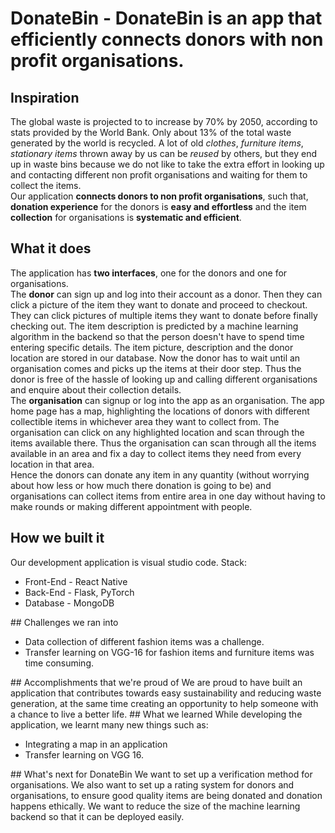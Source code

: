 # DonateBin - DonateBin is an app that efficiently connects donors with non profit organisations.

## Inspiration
The global waste is projected to to increase by 70% by 2050, according to stats provided by the World Bank. Only about 13% of the total waste generated by the world is recycled. A lot of old _clothes_, _furniture items_, _stationary items_ thrown away by us can be _reused_ by others, but they end up in waste bins because we do not like to take the extra effort in looking up and contacting different non profit organisations and waiting for them to collect the items. <br>
Our application **connects donors to non profit organisations**, such that, **donation experience** for the donors is **easy and effortless** and the item **collection** for organisations is **systematic and efficient**.<br>
## What it does
The application has **two interfaces**, one for the donors and one for organisations. <br>The **donor** can sign up and log into their account as a donor. Then they can click a picture of the item they want to donate and proceed to checkout. They can click pictures of multiple items they want to donate before finally checking out. The item description is predicted by a machine learning algorithm in the backend so that the person doesn't have to spend time entering specific details. The item picture, description and the donor location are stored in our database. Now the donor has to wait until an organisation comes and picks up the items at their door step. Thus the donor is free of the hassle of looking up and calling different organisations and enquire about their collection details.<br> The **organisation** can signup or log into the app as an organisation. The app home page has a map, highlighting the locations of donors with different collectible items in whichever area they want to collect from. The organisation can click on any highlighted location and scan through the items available there. Thus the organisation can scan through all the items available in an area and fix a day to collect items they need from every location in that area.<br>
Hence the donors can donate any item in any quantity (without worrying about how less or how much there donation is going to be) and organisations can collect items from entire area in one day without having to make rounds or making different appointment with people.

## How we built it
Our development application is visual studio code.
Stack:<br>
<ul>
<li> Front-End - React Native </li>
<li>Back-End - Flask, PyTorch </li>
<li> Database - MongoDB </li>
</ul>
## Challenges we ran into
<ul>
<li> Data collection of different fashion items was a challenge.</li>
<li> Transfer learning on VGG-16 for fashion items and furniture items was time consuming.</li>
</ul>
## Accomplishments that we're proud of
We are proud to have built an application that contributes towards easy sustainability and reducing waste generation, at the same time creating an opportunity to help someone with a chance to live a better life.
## What we learned
While developing the application, we learnt many new things such as:
<ul>
<li> Integrating a map in an application </li>
<li> Transfer learning on VGG 16. </li>
</ul>
## What's next for DonateBin
We want to set up a verification method for organisations. We also want to set up a rating system for donors and organisations, to ensure good quality items are being donated and donation happens ethically. We want to reduce the size of the machine learning backend so that it can be deployed easily.
